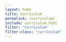 ```yaml
---
layout: home
title: Curriculum
permalink: /curriculum/
include: curriculum.html
filter: "Curriculum"
filter-class: "curriculum"
---
```

